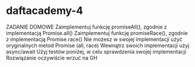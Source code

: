 # daftacademy-4
ZADANIE DOMOWE
Zaimplementuj funkcję promiseAll(), zgodnie z implementacją Promise.all()
Zaimplementuj funkcję promiseRace(), zgodnie z implementacją Promise.race()
Nie możesz w swojej implementacji użyć oryginalnych metod Promise (all, race)
Wewnątrz swoich implementacji użyj async/await
Użyj testów poniżej, w celu sprawdzenia swojej implementacji
Rozwiązanie oczywiście wrzuć na GH
